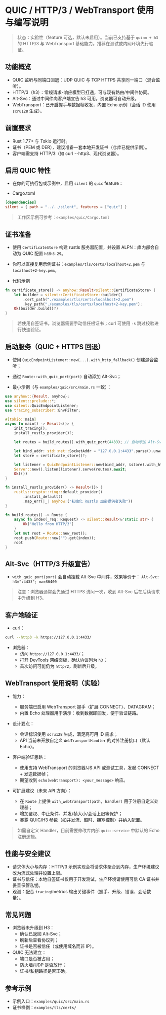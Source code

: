 # QUIC / HTTP/3 / WebTransport 使用与编写说明

> 状态：实验性（feature 可选，默认未启用）。当前已支持基于 `quinn + h3` 的 HTTP/3 与 WebTransport 基础能力，推荐在测试或内网环境先行验证。

## 功能概览

- QUIC 监听与同端口回退：UDP QUIC 与 TCP HTTPS 共享同一端口（混合监听）。
- HTTP/3（h3）：常规请求-响应模型已打通，可与现有路由/中间件协同。
- Alt-Svc：通过中间件向客户端宣告 h3 可用，浏览器可自动升级。
- WebTransport：已开启握手与数据帧收发，内置 Echo 示例（会话 ID 使用 `scru128` 生成）。

## 前置要求

- Rust 1.77+ 与 Tokio 运行时。
- 证书（PEM 或 DER），建议准备一套本地开发证书（仓库已提供示例）。
- 客户端需支持 HTTP/3（如 curl --http3、现代浏览器）。

## 启用 QUIC 特性

- 在你的可执行包或示例中，启用 `silent` 的 `quic` feature：

- Cargo.toml
```toml
[dependencies]
silent = { path = "../../silent", features = ["quic"] }
```

> 工作区示例可参考：`examples/quic/Cargo.toml`

## 证书准备

- 使用 `CertificateStore` 构建 rustls 服务器配置，并设置 ALPN：库内部会自动为 QUIC 配置 `h3`/`h3-29`。
- 你可以直接复用示例证书：`examples/tls/certs/localhost+2.pem` 与 `localhost+2-key.pem`。

- 代码示例
```rust
fn certificate_store() -> anyhow::Result<silent::CertificateStore> {
    let builder = silent::CertificateStore::builder()
        .cert_path("./examples/tls/certs/localhost+2.pem")
        .key_path("./examples/tls/certs/localhost+2-key.pem");
    Ok(builder.build()?)
}
```

> 若使用自签证书，浏览器需要手动信任根证书；curl 可使用 `-k` 跳过校验进行快速验证。

## 启动服务（QUIC + HTTPS 回退）

- 使用 `QuicEndpointListener::new(...).with_http_fallback()` 创建混合监听；
- 通过 `Route::with_quic_port(port)` 自动添加 Alt-Svc；

- 最小示例（与 `examples/quic/src/main.rs` 一致）：
```rust
use anyhow::{Result, anyhow};
use silent::prelude::*;
use silent::QuicEndpointListener;
use tracing_subscriber::EnvFilter;

#[tokio::main]
async fn main() -> Result<()> {
    init_tracing();
    install_rustls_provider()?;

    let routes = build_routes().with_quic_port(4433); // 自动添加 Alt-Svc

    let bind_addr: std::net::SocketAddr = "127.0.0.1:4433".parse().unwrap();
    let store = certificate_store()?;

    let listener = QuicEndpointListener::new(bind_addr, &store).with_http_fallback();
    Server::new().listen(listener).serve(routes).await;
    Ok(())
}

fn install_rustls_provider() -> Result<()> {
    rustls::crypto::ring::default_provider()
        .install_default()
        .map_err(|_| anyhow!("初始化 Rustls 加密提供者失败"))
}

fn build_routes() -> Route {
    async fn index(_req: Request) -> silent::Result<&'static str> {
        Ok("Hello from HTTP/3")
    }
    let mut root = Route::new_root();
    root.push(Route::new("").get(index));
    root
}
```

## Alt-Svc（HTTP/3 升级宣告）

- `with_quic_port(port)` 会自动挂载 Alt-Svc 中间件，效果等价于：
  `Alt-Svc: h3=":4433"; ma=86400`

> 注意：浏览器通常会先通过 HTTPS 访问一次，收到 Alt-Svc 后在后续请求中升级到 H3。

## 客户端验证

- curl：
```bash
curl --http3 -k https://127.0.0.1:4433/
```

- 浏览器：
  - 访问 `https://127.0.0.1:4433/`；
  - 打开 DevTools 网络面板，确认协议列为 `h3`；
  - 首次访问可能仍为 `http/2`，刷新后升级。

## WebTransport 使用说明（实验）

- 能力：
  - 服务端已启用 WebTransport 握手（扩展 CONNECT）、DATAGRAM；
  - 内置 Echo 处理器用于演示：收到数据即回发，便于验证链路。

- 设计要点：
  - 会话标识使用 `scru128` 生成，满足高可用 ID 需求；
  - API 当前未开放自定义 `WebTransportHandler` 的对外注册接口（默认 Echo）。

- 客户端验证思路：
  - 使用支持 WebTransport 的浏览器/JS API 或测试工具，发起 CONNECT + 发送数据帧；
  - 期望收到 `echo(webtransport): <your_message>` 响应。

- 可扩展建议（未来 API 方向）：
  - 在 `Route` 上提供 `with_webtransport(path, handler)` 用于注册自定义处理器；
  - 增加鉴权、中止条件、并发/帧大小/会话上限等保护；
  - 暴露 QUIC/H3 参数（如并发流、超时、拥塞控制）并纳入配置。

> 如需自定义 Handler，目前需要修改库内部 `quic::service` 中默认的 Echo 注册逻辑。

## 性能与安全建议

- 请求体大小与内存：HTTP/3 示例实现会将请求体聚合到内存，生产环境建议改为流式处理并设置上限。
- 证书与信任：本地自签证书仅用于开发测试，生产环境请使用可信 CA 证书并妥善保管私钥。
- 观测：配合 `tracing`/metrics 输出关键事件（握手、升级、错误、会话数量）。

## 常见问题

- 浏览器未升级到 H3：
  - 确认已返回 Alt-Svc；
  - 刷新后查看协议列；
  - 证书是否被信任（或使用域名而非 IP）。
- QUIC 无法建立：
  - 端口是否被占用；
  - 防火墙/UDP 是否放行；
  - 证书/私钥路径是否正确。

## 参考示例

- 示例入口：`examples/quic/src/main.rs`
- 证书样例：`examples/tls/certs/`
